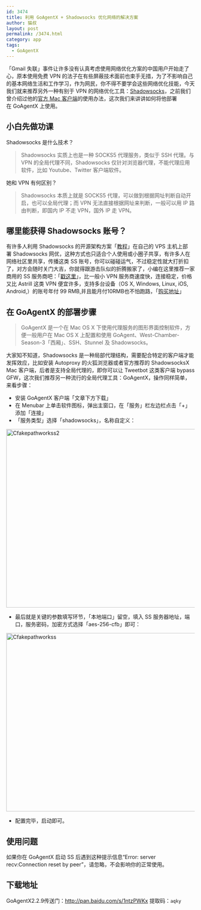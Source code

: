 ```yaml
---
id: 3474
title: 利用 GoAgentX + Shadowsocks 优化网络的解决方案
author: 猫叔
layout: post
permalink: /3474.html
category: app
tags:
  - GoAgentX
---
```


「Gmail 失联」事件让许多没有认真考虑使用网络优化方案的中国用户开始走了心，原本使用免费 VPN 的法子在有些屏蔽技术面前也束手无措，为了不影响自己的基本网络生活和工作学习，作为网民，你不得不要学会这些网络优化技能，今天我们就来推荐另外一种有别于 VPN 的网络优化工具：<a title="" href="https://feizei.cc" target="_blank" data-original-title="">Shadowsocks</a>，之前我们曾介绍过他的<a title="" href="http://www.maoshu.cc/2745.html" target="_blank" data-original-title="">官方 Mac 客户端</a>的使用办法，这次我们来讲讲如何将他部署在 GoAgentX 上使用。

## 小白先做功课

Shadowsocks 是什么技术？

> Shadowsocks 实质上也是一种 SOCKS5 代理服务，类似于 SSH 代理。与 VPN 的全局代理不同，Shadowsocks 仅针对浏览器代理，不能代理应用软件，比如 Youtube、Twitter 客户端软件。

她和 VPN 有何区别？

> Shadowsocks 本质上就是 SOCKS5 代理，可以做到根据网址判断自动开启，也可以全局代理；而 VPN 无法直接根据网址来判断，一般可以用 IP 路由判断，即国内 IP 不走 VPN，国外 IP 走 VPN。

## 哪里能获得 Shadowsocks 账号？

有许多人利用 Shadowsocks 的开源架构方案「<a title="" href="http://www.maoshu.cc/2745.html" target="_blank" data-original-title="">教程</a>」在自己的 VPS 主机上部署 Shadowsocks 网优，这种方式也只适合个人使用或小圈子共享，有许多人在网络社区里共享，传播这类 SS 账号，你可以碰碰运气，不过稳定性就大打折扣了，对方会随时关门大吉，你就得跟游击队似的折腾搬家了，小编在这里推荐一家商用的 SS 服务商吧：「<a title="" href="https://feizei.cc" target="_blank" data-original-title="">戳这里</a>」，比一般小 VPN 服务商速度快，连接稳定，价格又比 Astrill 这类 VPN 便宜许多，支持多台设备（OS X, Windows, Linux, iOS, Android,）的账号年付 99 RMB,并且能月付10RMB也不怕跑路，「<a title="" href="https://feizei.cc" target="_blank" data-original-title="">购买地址</a>」

## 在 GoAgentX 的部署步骤

> GoAgentX 是一个在 Mac OS X 下使用代理服务的图形界面控制软件，方便一般用户在 Mac OS X 上配置和使用 GoAgent、West-Chamber-Season-3「西厢」、SSH、Stunnel 及 Shadowsocks。

大家知不知道，Shadowsocks 是一种局部代理结构，需要配合特定的客户端才能发挥效应，比如安装 Autoproxy 的火狐浏览器或者官方推荐的 ShadowsocksX Mac 客户端，后者是支持全局代理的，即你可以让 Tweetbot 这类客户端 bypass GFW，这次我们推荐另一种流行的全局代理工具：GoAgentX，操作同样简单，来看步骤：

  * 安装 GoAgentX 客户端「文章下方下载」
  * 在 Menubar 上单击软件图标，弹出主窗口，在「服务」栏左边栏点击「+」添加「连接」
  * 「服务类型」选择「shadowsocks」，名称自定义：

<img class="attachment-full aligncenter" src="http://cache.maoshu.cc/wp-content/uploads/2015/08/Cfakepathworkss2.png" alt="Cfakepathworkss2" width="600" height="477" />

  * 最后就是关键的参数填写环节，「本地端口」留空，填入 SS 服务器地址，端口，服务密码，加密方式选择「aes-256-cfb」即可：

<img class="attachment-full aligncenter" src="http://cache.maoshu.cc/wp-content/uploads/2015/08/Cfakepathworkss.png" alt="Cfakepathworkss" width="600" height="477" />

  * 配置完毕，启动即可。

## 使用问题

如果你在 GoAgentX 启动 SS 后遇到这种提示信息“Error: server recv:Connection reset by peer”，请忽略，不会影响你的正常使用。

## 下载地址

GoAgentX2.2.9传送门：<a href="http://pan.baidu.com/s/1ntzPWKx" target="_blank">http://pan.baidu.com/s/1ntzPWKx</a> 提取码：`aqky`

